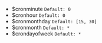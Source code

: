 - $cronminute
`Default: 0`
- $cronhour
`Default: 0`
- $cronmonthday
`Default: [15, 30]`
- $cronmonth
`Default: *`
- $crondayofweek
`Default: *`
